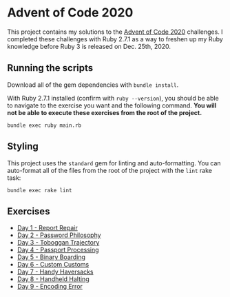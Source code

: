 # Advent of Code 2020

This project contains my solutions to the [Advent of Code 2020](https://adventofcode.com/2020) challenges. I completed these challenges with Ruby 2.7.1 as a way to freshen up my Ruby knowledge before Ruby 3 is released on Dec. 25th, 2020.

## Running the scripts

Download all of the gem dependencies with `bundle install`.

With Ruby 2.7.1 installed (confirm with `ruby --version`), you should be able to navigate to the exercise you want and the following command. **You will not be able to execute these exercises from the root of the project.**

```
bundle exec ruby main.rb
```

## Styling

This project uses the `standard` gem for linting and auto-formatting. You can auto-format all of the files from the root of the project with the `lint` rake task:

```
bundle exec rake lint
```

## Exercises

- [Day 1 - Report Repair](./1_ReportRepair/)
- [Day 2 - Password Philosophy](./2_PasswordPhilosophy/)
- [Day 3 - Toboggan Trajectory](./3_TobogganTrajectory/)
- [Day 4 - Passport Processing](./4_PassportProcessing/)
- [Day 5 - Binary Boarding](./5_BinaryBoarding/)
- [Day 6 - Custom Customs](./6_CustomCustoms/)
- [Day 7 - Handy Haversacks](./7_HandyHaversacks/)
- [Day 8 - Handheld Halting](./8_HandheldHalting/)
- [Day 9 - Encoding Error](./9_EncodingError/)

